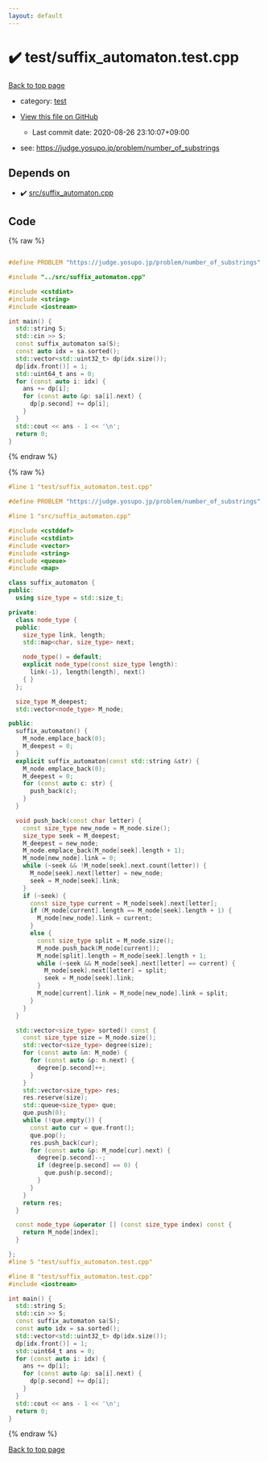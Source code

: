 ```yaml
---
layout: default
---
```


<!-- mathjax config similar to math.stackexchange -->
<script type="text/javascript" async
  src="https://cdnjs.cloudflare.com/ajax/libs/mathjax/2.7.5/MathJax.js?config=TeX-MML-AM_CHTML">
</script>
<script type="text/x-mathjax-config">
  MathJax.Hub.Config({
    TeX: { equationNumbers: { autoNumber: "AMS" }},
    tex2jax: {
      inlineMath: [ ['$','$'] ],
      processEscapes: true
    },
    "HTML-CSS": { matchFontHeight: false },
    displayAlign: "left",
    displayIndent: "2em"
  });
</script>

<script type="text/javascript" src="https://cdnjs.cloudflare.com/ajax/libs/jquery/3.4.1/jquery.min.js"></script>
<script src="https://cdn.jsdelivr.net/npm/jquery-balloon-js@1.1.2/jquery.balloon.min.js" integrity="sha256-ZEYs9VrgAeNuPvs15E39OsyOJaIkXEEt10fzxJ20+2I=" crossorigin="anonymous"></script>
<script type="text/javascript" src="../../assets/js/copy-button.js"></script>
<link rel="stylesheet" href="../../assets/css/copy-button.css" />


# :heavy_check_mark: test/suffix_automaton.test.cpp

<a href="../../index.html">Back to top page</a>

* category: <a href="../../index.html#098f6bcd4621d373cade4e832627b4f6">test</a>
* <a href="{{ site.github.repository_url }}/blob/master/test/suffix_automaton.test.cpp">View this file on GitHub</a>
    - Last commit date: 2020-08-26 23:10:07+09:00


* see: <a href="https://judge.yosupo.jp/problem/number_of_substrings">https://judge.yosupo.jp/problem/number_of_substrings</a>


## Depends on

* :heavy_check_mark: <a href="../../library/src/suffix_automaton.cpp.html">src/suffix_automaton.cpp</a>


## Code

<a id="unbundled"></a>
{% raw %}
```cpp

#define PROBLEM "https://judge.yosupo.jp/problem/number_of_substrings"

#include "../src/suffix_automaton.cpp"

#include <cstdint>
#include <string>
#include <iostream>

int main() {
  std::string S;
  std::cin >> S;
  const suffix_automaton sa(S);
  const auto idx = sa.sorted();
  std::vector<std::uint32_t> dp(idx.size());
  dp[idx.front()] = 1;
  std::uint64_t ans = 0;
  for (const auto i: idx) {
    ans += dp[i];
    for (const auto &p: sa[i].next) {
      dp[p.second] += dp[i];
    }
  }
  std::cout << ans - 1 << '\n';
  return 0;
}

```
{% endraw %}

<a id="bundled"></a>
{% raw %}
```cpp
#line 1 "test/suffix_automaton.test.cpp"

#define PROBLEM "https://judge.yosupo.jp/problem/number_of_substrings"

#line 1 "src/suffix_automaton.cpp"

#include <cstddef>
#include <cstdint>
#include <vector>
#include <string>
#include <queue>
#include <map>

class suffix_automaton {
public:
  using size_type = std::size_t;

private:
  class node_type {
  public:
    size_type link, length;
    std::map<char, size_type> next;

    node_type() = default;
    explicit node_type(const size_type length): 
      link(-1), length(length), next()
    { }
  };

  size_type M_deepest;
  std::vector<node_type> M_node;

public:
  suffix_automaton() { 
    M_node.emplace_back(0); 
    M_deepest = 0;
  }
  explicit suffix_automaton(const std::string &str) {
    M_node.emplace_back(0);
    M_deepest = 0;
    for (const auto c: str) {
      push_back(c);
    }
  }

  void push_back(const char letter) {
    const size_type new_node = M_node.size();
    size_type seek = M_deepest;
    M_deepest = new_node;
    M_node.emplace_back(M_node[seek].length + 1);
    M_node[new_node].link = 0;
    while (~seek && !M_node[seek].next.count(letter)) {
      M_node[seek].next[letter] = new_node;
      seek = M_node[seek].link;
    }
    if (~seek) {
      const size_type current = M_node[seek].next[letter];
      if (M_node[current].length == M_node[seek].length + 1) {
        M_node[new_node].link = current;
      }
      else {
        const size_type split = M_node.size();
        M_node.push_back(M_node[current]);
        M_node[split].length = M_node[seek].length + 1;
        while (~seek && M_node[seek].next[letter] == current) {
          M_node[seek].next[letter] = split;
          seek = M_node[seek].link;
        }
        M_node[current].link = M_node[new_node].link = split;
      }
    }
  }

  std::vector<size_type> sorted() const {
    const size_type size = M_node.size();
    std::vector<size_type> degree(size);
    for (const auto &n: M_node) {
      for (const auto &p: n.next) {
        degree[p.second]++;
      }
    }
    std::vector<size_type> res;
    res.reserve(size);
    std::queue<size_type> que;
    que.push(0);
    while (!que.empty()) {
      const auto cur = que.front();
      que.pop();
      res.push_back(cur);
      for (const auto &p: M_node[cur].next) {
        degree[p.second]--;
        if (degree[p.second] == 0) {
          que.push(p.second);
        }
      }
    }
    return res;
  }

  const node_type &operator [] (const size_type index) const {
    return M_node[index];
  }

};
#line 5 "test/suffix_automaton.test.cpp"

#line 8 "test/suffix_automaton.test.cpp"
#include <iostream>

int main() {
  std::string S;
  std::cin >> S;
  const suffix_automaton sa(S);
  const auto idx = sa.sorted();
  std::vector<std::uint32_t> dp(idx.size());
  dp[idx.front()] = 1;
  std::uint64_t ans = 0;
  for (const auto i: idx) {
    ans += dp[i];
    for (const auto &p: sa[i].next) {
      dp[p.second] += dp[i];
    }
  }
  std::cout << ans - 1 << '\n';
  return 0;
}

```
{% endraw %}

<a href="../../index.html">Back to top page</a>

